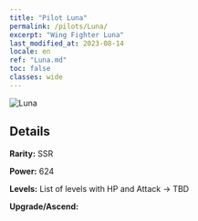 ```yaml
---
title: "Pilot Luna"
permalink: /pilots/Luna/
excerpt: "Wing Fighter Luna"
last_modified_at: 2023-08-14
locale: en
ref: "Luna.md"
toc: false
classes: wide
---
```



 ![Luna](/images/pilots/aviator_piece_4004.png)

## Details

 **Rarity:** SSR 

 **Power:** 624 

 **Levels:**  List of levels with HP and Attack -> TBD

 **Upgrade/Ascend:**  


